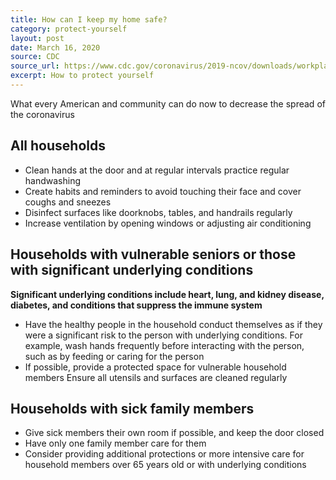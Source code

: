 ```yaml
---
title: How can I keep my home safe?
category: protect-yourself
layout: post
date: March 16, 2020
source: CDC
source_url: https://www.cdc.gov/coronavirus/2019-ncov/downloads/workplace-school-and-home-guidance.pdf
excerpt: How to protect yourself
---
```


What every American and community can do now to decrease the spread of the coronavirus

## All households

- Clean hands at the door and at regular intervals practice regular handwashing
- Create habits and reminders to avoid touching their face and cover coughs and sneezes
- Disinfect surfaces like doorknobs, tables, and handrails regularly
- Increase ventilation by opening windows or adjusting air conditioning

## Households with vulnerable seniors or those with significant underlying conditions

**Significant underlying conditions include heart, lung, and kidney disease,
diabetes, and conditions that suppress the immune system**

- Have the healthy people in the household conduct themselves as if they were a significant risk to the
person with underlying conditions. For example, wash hands frequently before interacting with the
person, such as by feeding or caring for the person
- If possible, provide a protected space for vulnerable household members
Ensure all utensils and surfaces are cleaned regularly

## Households with sick family members

- Give sick members their own room if possible, and keep the door closed
- Have only one family member care for them
- Consider providing additional protections or more intensive care for household members over 65
years old or with underlying conditions
